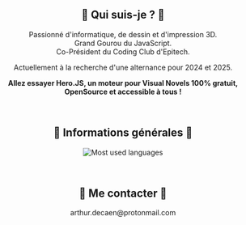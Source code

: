 <h2 align="center">🕺 Qui suis-je ? 🕺</h2>

<p align=center>
Passionné d'informatique, de dessin et d'impression 3D.<br>
Grand Gourou du JavaScript.<br>
Co-Président du Coding Club d'Epitech.
</p>

<p align=center>
Actuellement à la recherche d'une alternance pour 2024 et 2025.
</p>

<p align=center><b>
Allez essayer Hero.JS, un moteur pour Visual Novels 100% gratuit, OpenSource et accessible à tous !
</b></p>

<br>
<h2 align="center">📌 Informations générales 📌</h2>

<p align=center>
<img alt="Most used languages" src="https://github-readme-stats.vercel.app/api/top-langs/?username=arthurtakase&layout=compact">
</p>

<br>
<h2 align="center">📨 Me contacter 📨</h2>

<p align=center>arthur.decaen@protonmail.com</p>
